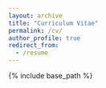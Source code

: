 ```yaml
---
layout: archive
title: "Curriculum Vitae"
permalink: /cv/
author_profile: true 
redirect_from:
  - /resume
---
```


{% include base_path %}

<object data="../assets/dario_toman_2023-06-16.pdf" width="1000" height="1200" type='application/pdf'></object>

